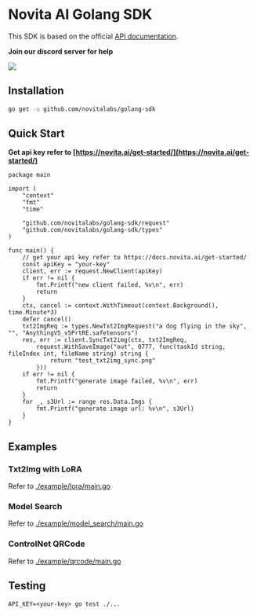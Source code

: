 # Novita AI Golang SDK

This SDK is based on the official [API documentation](https://docs.novita.ai/).

**Join our discord server for help**

[![](https://dcbadge.vercel.app/api/server/2SFYcfajN7)](https://discord.gg/2SFYcfajN7)

## Installation

```bash
go get -u github.com/novitalabs/golang-sdk
```

## Quick Start

**Get api key refer to [https://novita.ai/get-started/](https://novita.ai/get-started/)**

```golang
package main

import (
	"context"
	"fmt"
	"time"

	"github.com/novitalabs/golang-sdk/request"
	"github.com/novitalabs/golang-sdk/types"
)

func main() {
	// get your api key refer to https://docs.novita.ai/get-started/
	const apiKey = "your-key"
	client, err := request.NewClient(apiKey)
	if err != nil {
		fmt.Printf("new client failed, %v\n", err)
		return
	}
	ctx, cancel := context.WithTimeout(context.Background(), time.Minute*3)
	defer cancel()
	txt2ImgReq := types.NewTxt2ImgRequest("a dog flying in the sky", "", "AnythingV5_v5PrtRE.safetensors")
	res, err := client.SyncTxt2img(ctx, txt2ImgReq,
		request.WithSaveImage("out", 0777, func(taskId string, fileIndex int, fileName string) string {
			return "test_txt2img_sync.png"
		}))
	if err != nil {
		fmt.Printf("generate image failed, %v\n", err)
		return
	}
	for _, s3Url := range res.Data.Imgs {
		fmt.Printf("generate image url: %v\n", s3Url)
	}
}
```

## Examples

### Txt2Img with LoRA

Refer to [./example/lora/main.go](./example/lora/main.go)

### Model Search

Refer to [./example/model_search/main.go](./example/model_search/main.go)

### ControlNet QRCode

Refer to [./example/qrcode/main.go](./example/qrcode/main.go)

## Testing

```
API_KEY=<your-key> go test ./...
```